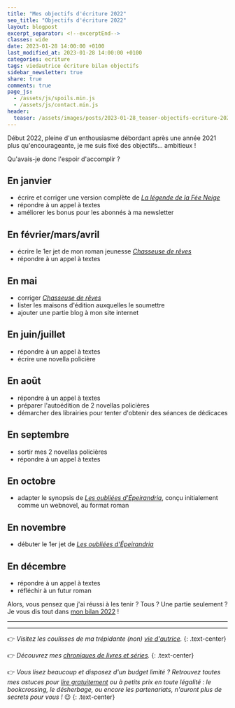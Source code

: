 ```yaml
---
title: "Mes objectifs d'écriture 2022"
seo_title: "Objectifs d'écriture 2022"
layout: blogpost
excerpt_separator: <!--excerptEnd-->
classes: wide
date: 2023-01-28 14:00:00 +0100
last_modified_at: 2023-01-28 14:00:00 +0100
categories: ecriture
tags: viedautrice écriture bilan objectifs
sidebar_newsletter: true
share: true
comments: true
page_js:
  - /assets/js/spoils.min.js
  - /assets/js/contact.min.js
header:
  teaser: /assets/images/posts/2023-01-28_teaser-objectifs-ecriture-2022.webp
---
```


Début 2022, pleine d'un enthousiasme débordant après une année 2021 plus qu'encourageante, je me suis fixé des objectifs&hellip; ambitieux&nbsp;!
<!--excerptEnd-->

Qu'avais-je donc l'espoir d'accomplir&nbsp;?

## En janvier

* écrire et corriger une version complète de [*La légende de la Fée Neige*](/echantillons)
* répondre à un appel à textes
* améliorer les bonus pour les abonnés à ma newsletter


## En février/mars/avril

* écrire le 1er jet de mon roman jeunesse [*Chasseuse de rêves*](/publications/projets-en-cours/#chasseuse-de-rêves)
* répondre à un appel à textes


## En mai

* corriger [*Chasseuse de rêves*](/publications/projets-en-cours/#chasseuse-de-rêves)
* lister les maisons d'édition auxquelles le soumettre
* ajouter une partie blog à mon site internet


## En juin/juillet

* répondre à un appel à textes
* écrire une novella policière


## En août

* répondre à un appel à textes
* préparer l'autoédition de 2 novellas policières
* démarcher des librairies pour tenter d'obtenir des séances de dédicaces


## En septembre

* sortir mes 2 novellas policières
* répondre à un appel à textes


## En octobre

* adapter le synopsis de [*Les oubliées d'Épeirandria*](/publications/projets-en-cours/#les-oubliées-depeirandria), conçu initialement comme un webnovel, au format roman


## En novembre

* débuter le 1er jet de [*Les oubliées d'Épeirandria*](/publications/projets-en-cours/#les-oubliées-depeirandria)


## En décembre

* répondre à un appel à textes
* réfléchir à un futur roman


Alors, vous pensez que j'ai réussi à les tenir&nbsp;? Tous&nbsp;? Une partie seulement&nbsp;? Je vous dis tout dans [mon bilan 2022](/ecriture/2023/01/28/bilan-écriture-2022.html)&nbsp;!

---
---
👉 *Visitez les coulisses de ma trépidante (non) [vie d'autrice](/blog/tags#viedautrice).*
{: .text-center}

👉 *Découvrez mes [chroniques de livres et séries](/blog/tags#chronique).*
{: .text-center}

👉 *Vous lisez beaucoup et disposez d'un budget limité&nbsp;? Retrouvez toutes mes astuces pour [lire gratuitement](/lecture/2022/08/22/lire-gratuitement.html) ou à petits prix en toute légalité&nbsp;: le bookcrossing, le désherbage, ou encore les partenariats, n'auront plus de secrets pour vous&nbsp;!* 😉
{: .text-center}